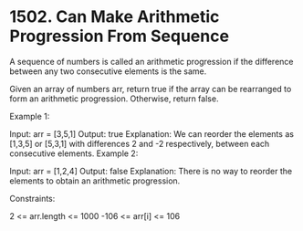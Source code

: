 # 1502. Can Make Arithmetic Progression From Sequence
A sequence of numbers is called an arithmetic progression if the difference between any two consecutive elements is the same.

Given an array of numbers arr, return true if the array can be rearranged to form an arithmetic progression. Otherwise, return false.

 

Example 1:

Input: arr = [3,5,1]
Output: true
Explanation: We can reorder the elements as [1,3,5] or [5,3,1] with differences 2 and -2 respectively, between each consecutive elements.
Example 2:

Input: arr = [1,2,4]
Output: false
Explanation: There is no way to reorder the elements to obtain an arithmetic progression.
 

Constraints:

2 <= arr.length <= 1000
-106 <= arr[i] <= 106